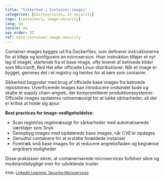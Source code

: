 ```yaml
---
title: "Sikkerhed i Container-images"
categories: [microservices, it-security]
tags: [containers, image-security]
lang: da
locale: da
nav_order: 32
ref: note-container-image-security
---
```

Container-images bygges ud fra Dockerfiles, som definerer instruktionerne for at tilføje og konfigurere en microservice. Hver instruktion tilføjer et nyt lag til imaget, startende fra et base image, ofte leveret af betroede kilder som Microsoft, Red Hat eller officielle Linux-distributioner. Når et image er bygget, gemmes det i et registry og hentes for at køre som container.

Sikkerhed begynder med brug af officielle base images fra betroede repositories. Uverificerede images kan introducere ondsindet kode og skabe et supply chain-angreb, der kompromitterer produktionssystemer. Officielle images opdateres rutinemæssigt for at lukke sårbarheder, så det er kritisk at holde sig ajour.

**Best practices for image-vedligeholdelse:**

- Scan registries regelmæssigt for sårbarheder med automatiserede værktøjer som Snyk  
- Genopbyg images med opdaterede base images, når CVE’er opdages  
- Genudrul containere for at erstatte forældede instanser  
- Foretræk små base images for at reducere angrebsfladen og begrænse angribers muligheder  

Disse praksisser sikrer, at containeriserede microservices forbliver sikre og modstandsdygtige over for udviklende trusler.

<small> Kilde: [LinkedIn Learning: Securing Microservices](https://www.linkedin.com/learning/microservices-security/securing-microservices?contextUrn=urn%3Ali%3AlyndaLearningPath%3A645bcd56498e6459e79b3c71&resume=false&u=57075649)</small>